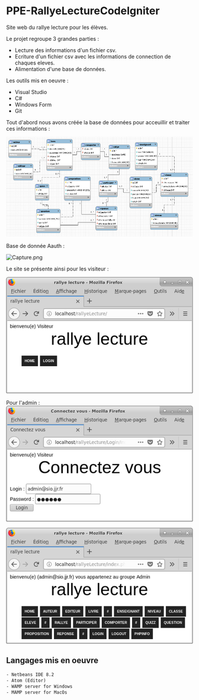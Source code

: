 # PPE-RallyeLectureCodeIgniter

Site web du rallye lecture pour les élèves.

Le projet regroupe 3 grandes parties :

* Lecture des informations d'un fichier csv.
* Ecriture d'un fichier csv avec les informations de connection de chaques eleves.
* Alimentation d'une base de données.

Les outils mis en oeuvre : 

* Visual Studio
* C#
* Windows Form
* Git

Tout d'abord nous avons créée la base de données pour acceuillir et traiter ces informations :

![Capture.png](https://github.com/SamGdy/PPE-RallyeLectureC-/blob/master/BddRallyeLecture.PNG)

Base de donnée Aauth :
 
![Capture.png](https://github.com/SamGdy/PPE-RallyeLectureCSharp/blob/master/DB_Schema_Aauth.PNG)

Le site se présente ainsi pour les visiteur :

![Capture.png](https://github.com/SamGdy/PPE-RallyeLectureCodeIgniter/blob/master/rlHomeVisiteur.png)

Pour l'admin :
![capture.png](https://github.com/SamGdy/PPE-RallyeLectureCodeIgniter/blob/master/rlLogin.png)

![capture.png](https://github.com/SamGdy/PPE-RallyeLectureCodeIgniter/blob/master/rlHomeAdmin.png)






## Langages mis en oeuvre

```
- Netbeans IDE 8.2
- Atom (Editor)
- WAMP server for Windows
- MAMP server for MacOs
